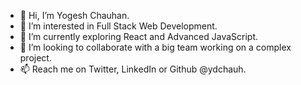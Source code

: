 - 👋 Hi, I’m Yogesh Chauhan.
- 👀 I’m interested in Full Stack Web Development.
- 🌱 I’m currently exploring React and Advanced JavaScript.
- 💞️ I’m looking to collaborate with a big team working on a complex project.
- 📫 Reach me on Twitter, LinkedIn or Github @ydchauh.
